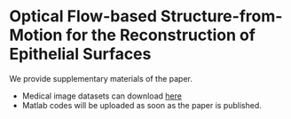 # Optical Flow-based Structure-from-Motion for the Reconstruction of Epithelial Surfaces
We provide supplementary materials of the paper.
* Medical image datasets can download [here](https://drive.google.com/file/d/1PwFT9ONd073lT_OxjflIqy-42rX0eaLy/view?usp=sharing)
* Matlab codes will be uploaded as soon as the paper is published.
